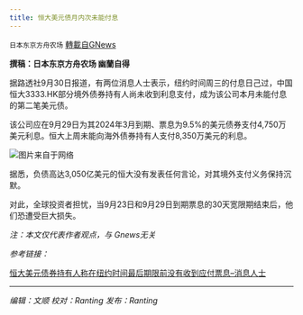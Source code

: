 ```yaml
---
title: 恒大美元债月内次未能付息
---
```

`日本东京方舟农场` [轉載自GNews](https://gnews.org/zh-hans/1565470/)

**撰稿：日本东京方舟农场 幽蘭自得**

据路透社9月30日报道，有两位消息人士表示，纽约时间周三的付息日己过，中国恒大3333.HK部分境外债券持有人尚未收到利息支付，成为该公司本月未能付息的第二笔美元债。

该公司应在9月29日为其2024年3月到期、票息为9.5%的美元债券支付4,750万美元利息。恒大上周未能向海外债券持有人支付8,350万美元的利息。

![](https://assets.gnews.org/wp-content/uploads/2021/09/GettyImages-1341800269.jpg)图片来自于网络

据悉，负债高达3,050亿美元的恒大没有发表任何言论，对其境外支付义务保持沉默。

对此，全球投资者担忧，当9月23日和9月29日到期票息的30天宽限期结束后，他们恐遭受巨大损失。

*注：本文仅代表作者观点，与 Gnews无关*

*参考链接：*

[恒大美元债券持有人称在纽约时间最后期限前没有收到应付票息–消息人士](https://cn.reuters.com/article/evergrande-bond-bearers-interest-0930-idCNKBS2GQ0DF?il=0)

* * *

*编辑：文顺 校对：Ranting 发布：Ranting*
